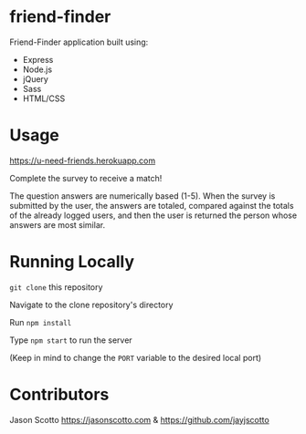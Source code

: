 # friend-finder
Friend-Finder application built using: 
* Express
* Node.js
* jQuery
* Sass
* HTML/CSS

# Usage
https://u-need-friends.herokuapp.com


Complete the survey to receive a match!

The question answers are numerically based (1-5). When the survey is submitted by the user, the answers are totaled, compared against the totals of the already logged users, and then the user is returned the person whose answers are most similar.


# Running Locally
`git clone` this repository

Navigate to the clone repository's directory

Run `npm install`

Type `npm start` to run the server 

(Keep in mind to change the `PORT` variable to the desired local port)


# Contributors
Jason Scotto https://jasonscotto.com  & https://github.com/jayjscotto